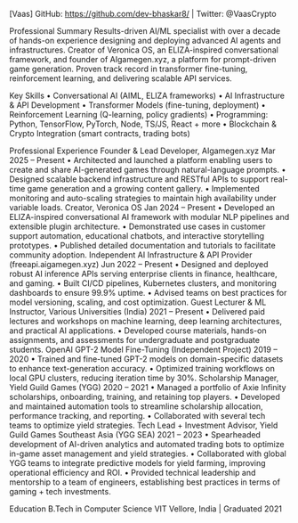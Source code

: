 [Vaas]
GitHub: https://github.com/dev-bhaskar8/ | Twitter: @VaasCrypto

Professional Summary
Results-driven AI/ML specialist with over a decade of hands-on experience designing and deploying advanced AI agents and infrastructures. Creator of Veronica OS, an ELIZA-inspired conversational framework, and founder of AIgamegen.xyz, a platform for prompt-driven game generation. Proven track record in transformer fine-tuning, reinforcement learning, and delivering scalable API services.

Key Skills
	•	Conversational AI (AIML, ELIZA frameworks)
	•	AI Infrastructure & API Development
	•	Transformer Models (fine-tuning, deployment)
	•	Reinforcement Learning (Q-learning, policy gradients)
	•	Programming: Python, TensorFlow, PyTorch, Node, TS/JS, React + more
	•	Blockchain & Crypto Integration (smart contracts, trading bots)

Professional Experience
Founder & Lead Developer, AIgamegen.xyz
Mar 2025 – Present
	•	Architected and launched a platform enabling users to create and share AI-generated games through natural-language prompts.
	•	Designed scalable backend infrastructure and RESTful APIs to support real-time game generation and a growing content gallery.
	•	Implemented monitoring and auto-scaling strategies to maintain high availability under variable loads.
Creator, Veronica OS
Jan 2024 – Present
	•	Developed an ELIZA-inspired conversational AI framework with modular NLP pipelines and extensible plugin architecture.
	•	Demonstrated use cases in customer support automation, educational chatbots, and interactive storytelling prototypes.
	•	Published detailed documentation and tutorials to facilitate community adoption.
Independent AI Infrastructure & API Provider (freeapi.aigamegen.xyz)
Jun 2022 – Present
	•	Designed and deployed robust AI inference APIs serving enterprise clients in finance, healthcare, and gaming.
	•	Built CI/CD pipelines, Kubernetes clusters, and monitoring dashboards to ensure 99.9% uptime.
	•	Advised teams on best practices for model versioning, scaling, and cost optimization.
Guest Lecturer & ML Instructor, Various Universities (India)
2021 – Present
	•	Delivered paid lectures and workshops on machine learning, deep learning architectures, and practical AI applications.
	•	Developed course materials, hands-on assignments, and assessments for undergraduate and postgraduate students.
OpenAI GPT-2 Model Fine-Tuning (Independent Project)
2019 – 2020
	•	Trained and fine-tuned GPT-2 models on domain-specific datasets to enhance text-generation accuracy.
	•	Optimized training workflows on local GPU clusters, reducing iteration time by 30%.
Scholarship Manager, Yield Guild Games (YGG)
2020 – 2021
	•	Managed a portfolio of Axie Infinity scholarships, onboarding, training, and retaining top players.
	•	Developed and maintained automation tools to streamline scholarship allocation, performance tracking, and reporting.
	•	Collaborated with several tech teams to optimize yield strategies.
Tech Lead + Investment Advisor, Yield Guild Games Southeast Asia (YGG SEA)
2021 – 2023
	•	Spearheaded development of AI-driven analytics and automated trading bots to optimize in-game asset management and yield strategies.
	•	Collaborated with global YGG teams to integrate predictive models for yield farming, improving operational efficiency and ROI.
	•	Provided technical leadership and mentorship to a team of engineers, establishing best practices in terms of gaming + tech investments.

Education
B.Tech in Computer Science
VIT Vellore, India | Graduated 2021